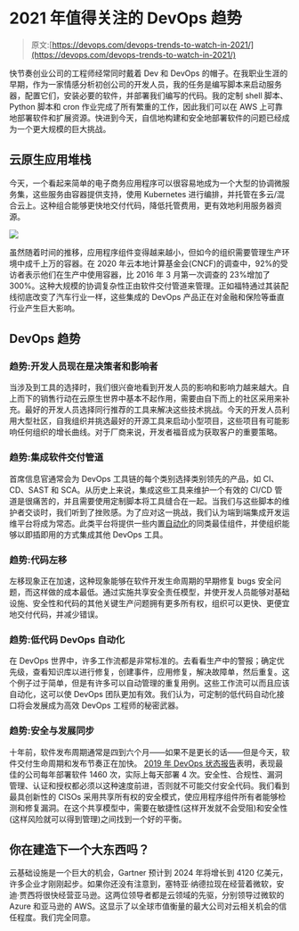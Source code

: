 # 2021 年值得关注的 DevOps 趋势

> 原文:[https://devops.com/devops-trends-to-watch-in-2021/](https://devops.com/devops-trends-to-watch-in-2021/)

快节奏创业公司的工程师经常同时戴着 Dev 和 DevOps 的帽子。在我职业生涯的早期，作为一家情感分析初创公司的开发人员，我的任务是编写脚本来启动服务器，配置它们，安装必要的软件，并部署我们编写的代码。我的定制 shell 脚本、Python 脚本和 cron 作业完成了所有繁重的工作，因此我们可以在 AWS 上可靠地部署软件和扩展资源。快进到今天，自信地构建和安全地部署软件的问题已经成为一个更大规模的巨大挑战。

## 云原生应用堆栈

今天，一个看起来简单的电子商务应用程序可以很容易地成为一个大型的协调微服务集，这些服务由容器提供支持，使用 Kubernetes 进行编排，并托管在多云/混合云上。这种组合能够更快地交付代码，降低托管费用，更有效地利用服务器资源。

![](../Images/a4ffa8efb56ddf402c010fd9171e82f3.png)

虽然随着时间的推移，应用程序组件变得越来越小，但如今的组织需要管理生产环境中成千上万的容器。在 2020 年云本地计算基金会(CNCF)的调查中，92%的受访者表示他们在生产中使用容器，比 2016 年 3 月第一次调查的 23%增加了 300%。这种大规模的协调复杂性正由软件交付管道来管理。正如福特通过其装配线彻底改变了汽车行业一样，这些集成的 DevOps 产品正在对金融和保险等垂直行业产生巨大影响。

## DevOps 趋势

### 趋势:开发人员现在是决策者和影响者

当涉及到工具的选择时，我们很兴奋地看到开发人员的影响和影响力越来越大。自上而下的销售行动在云原生世界中基本不起作用，需要由自下而上的社区采用来补充。最好的开发人员选择同行推荐的工具来解决这些技术挑战。今天的开发人员利用大型社区，自我组织并挑选最好的开源工具来启动小型项目，这些项目有可能影响任何组织的增长曲线。对于厂商来说，开发者福音成为获取客户的重要策略。

### 趋势:集成软件交付管道

首席信息官通常会为 DevOps 工具链的每个类别选择类别领先的产品，如 CI、CD、SAST 和 SCA。从历史上来说，集成这些工具来维护一个有效的 CI/CD 管道是很痛苦的，并且需要使用定制脚本将工具缝合在一起。当我们与这些脚本的维护者交谈时，我们听到了挫败感。为了应对这一挑战，我们认为端到端集成开发运维平台将成为常态。此类平台将提供一些内置[自动化](https://devops.com/?s=automation)的同类最佳组件，并使组织能够以即插即用的方式集成其他 DevOps 工具。

### 趋势:代码左移

左移现象正在加速，这种现象能够在软件开发生命周期的早期修复 bugs 安全问题，而这样做的成本最低。通过实施共享安全责任模型，并使开发人员能够对基础设施、安全性和代码的其他关键生产问题拥有更多所有权，组织可以更快、更便宜地交付代码，并减少错误。

### 趋势:低代码 DevOps 自动化

在 DevOps 世界中，许多工作流都是非常标准的。去看看生产中的警报；确定优先级，查看知识库以进行修复，创建事件，应用修复，解决故障单，然后重复。这个例子过于简单，但是有许多可以自动管理的重复用例。这些工作流可以而且应该自动化，这可以使 DevOps 团队更加有效。我们认为，可定制的低代码自动化接口将会发展成为高效 DevOps 工程师的秘密武器。

### 趋势:安全与发展同步

十年前，软件发布周期通常是四到六个月——如果不是更长的话——但是今天，软件交付生命周期和发布节奏正在加快。 [2019 年 DevOps 状态报告](https://services.google.com/fh/files/misc/state-of-devops-2019.pdf)表明，表现最佳的公司每年部署软件 1460 次，实际上每天部署 4 次。安全性、合规性、漏洞管理、认证和授权都必须以这种速度前进，否则就不可能交付安全代码。我们看到最具创新性的 CISOs 采用共享所有权的安全模式，使应用程序组件所有者能够检测和修复漏洞。在这个共享模型中，需要在敏捷性(这样开发就不会受阻)和安全性(这样风险就可以得到管理)之间找到一个好的平衡。

## 你在建造下一个大东西吗？

云基础设施是一个巨大的机会，Gartner 预计到 2024 年将增长到 4120 亿美元，许多企业才刚刚起步。如果你还没有注意到，塞特亚·纳德拉现在经营着微软，安迪·贾西将很快经营亚马逊。这两位领导者都是云领域的先驱，分别领导过微软的 Azure 和亚马逊的 AWS。这显示了以全球市值衡量的最大公司对云相关机会的信任程度。我们完全同意。
